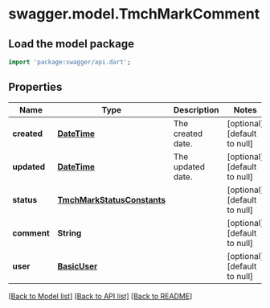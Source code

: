 # swagger.model.TmchMarkComment

## Load the model package
```dart
import 'package:swagger/api.dart';
```

## Properties
Name | Type | Description | Notes
------------ | ------------- | ------------- | -------------
**created** | [**DateTime**](DateTime.md) | The created date. | [optional] [default to null]
**updated** | [**DateTime**](DateTime.md) | The updated date. | [optional] [default to null]
**status** | [**TmchMarkStatusConstants**](TmchMarkStatusConstants.md) |  | [optional] [default to null]
**comment** | **String** |  | [optional] [default to null]
**user** | [**BasicUser**](BasicUser.md) |  | [optional] [default to null]

[[Back to Model list]](../README.md#documentation-for-models) [[Back to API list]](../README.md#documentation-for-api-endpoints) [[Back to README]](../README.md)


